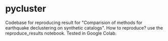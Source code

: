 # pycluster

Codebase for reproducing result for "Comparision of methods for earthquake declustering on synthetic catalogs". 
How to reproduce?
use the reproduce_results notebook. Tested in Google Colab.
